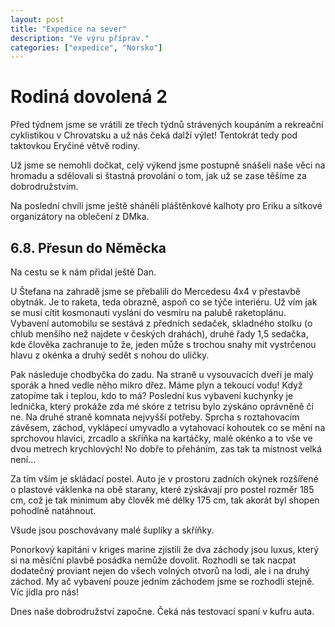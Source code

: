 ```yaml
---
layout: post
title: "Expedice na sever"
description: "Ve výru příprav."
categories: ["expedice", "Norsko"]
---
```


# Rodiná dovolená 2

Před týdnem jsme se vrátili ze třech týdnů strávených koupáním a rekreační cyklistikou v Chrovatsku a už nás čeká dalží výlet! Tentokrát tedy pod taktovkou Eryčiné větvě rodiny. 

Už jsme se nemohli dočkat, celý výkend jsme postupně snášeli naše věci na hromadu a sdělovali si štastná provolání o tom, jak už se zase těšíme za dobrodružstvím. 

Na poslední chvíli jsme ještě sháněli pláštěnkové kalhoty pro Eriku a sítkové organizátory na oblečení z DMka.

## 6.8. Přesun do Něměcka

Na cestu se k nám přidal ještě Dan. 

U Štefana na zahradě jsme se přebalili do Mercedesu 4x4 v přestavbě obytnák. Je to raketa, teda obrazně, aspoň co se týče interiéru. Už vím jak se musí cítit kosmonauti vysláni do vesmíru na palubě raketoplánu. 
Vybavení automobilu se sestává z předních sedaček, skladného stolku (o chlub menšího než najdete v českých drahách), druhé řady 1,5 sedačka, kde člověka zachranuje to že, jeden může s trochou snahy mít vystrčenou hlavu z okénka a druhý sedět s nohou do uličky. 

Pak následuje chodbyčka do zadu. Na straně u vysouvacích dveří je malý sporák a hned vedle něho mikro dřez. Máme plyn a tekoucí vodu! Když zatopíme tak i teplou, kdo to má? Poslední kus vybavení kuchynǩy je lednička, který prokáže zda mé skóre z tetrisu bylo zýskáno oprávněně či ne. Na druhé straně komnata nejvyšší potřeby. Sprcha s roztahovacím závěsem, záchod, vyklápecí umyvadlo a vytahovací kohoutek co se mění na sprchovou hlavici, zrcadlo a skříňka na kartáčky, malé okénko a to vše ve dvou metrech krychlových! No dobře to přeháním, zas tak ta místnost velká není...

Za tím vším je skládací postel. Auto je v prostoru zadních okýnek rozšířené o plastové váklenka na obě starany, které zýskávají pro postel rozměr 185 cm, což je tak minimum aby člověk mé délky 175 cm, tak akorát byl shopen pohodlně natáhnout. 

Všude jsou poschovávany malé šuplíky a skříňky. 

Ponorkový kapitáni v kriges marine zjistili že dva záchody jsou luxus, který si na měsíční plavbě posádka nemůže dovolit. Rozhodli se tak nacpat dodatečný proviant nejen do všech volných otvorů na lodi, ale i na druhý záchod.
My ač vybavení pouze jedním záchodem jsme se rozhodli stejně. Víc jídla pro nás!

Dnes naše dobrodružství započne. Čeká nás testovací spaní v kufru auta.